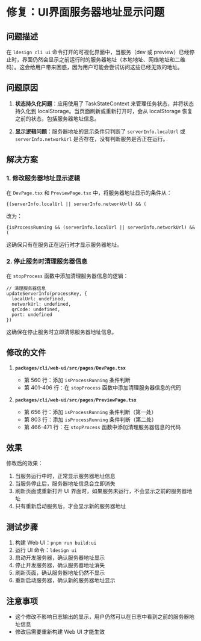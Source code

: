 # 修复：UI界面服务器地址显示问题

## 问题描述

在 `ldesign cli ui` 命令打开的可视化界面中，当服务（dev 或 preview）已经停止时，界面仍然会显示之前运行时的服务器地址（本地地址、网络地址和二维码）。这会给用户带来困惑，因为用户可能会尝试访问这些已经无效的地址。

## 问题原因

1. **状态持久化问题**：应用使用了 TaskStateContext 来管理任务状态，并将状态持久化到 localStorage。当页面刷新或重新打开时，会从 localStorage 恢复之前的状态，包括服务器地址信息。

2. **显示逻辑问题**：服务器地址的显示条件只判断了 `serverInfo.localUrl` 或 `serverInfo.networkUrl` 是否存在，没有判断服务是否正在运行。

## 解决方案

### 1. 修改服务器地址显示逻辑

在 `DevPage.tsx` 和 `PreviewPage.tsx` 中，将服务器地址显示的条件从：
```tsx
{(serverInfo.localUrl || serverInfo.networkUrl) && (
```

改为：
```tsx
{isProcessRunning && (serverInfo.localUrl || serverInfo.networkUrl) && (
```

这确保只有在服务正在运行时才显示服务器地址。

### 2. 停止服务时清理服务器信息

在 `stopProcess` 函数中添加清理服务器信息的逻辑：

```tsx
// 清理服务器信息
updateServerInfo(processKey, {
  localUrl: undefined,
  networkUrl: undefined,
  qrCode: undefined,
  port: undefined
})
```

这确保在停止服务时立即清除服务器地址信息。

## 修改的文件

1. **`packages/cli/web-ui/src/pages/DevPage.tsx`**
   - 第 560 行：添加 `isProcessRunning` 条件判断
   - 第 401-406 行：在 `stopProcess` 函数中添加清理服务器信息的代码

2. **`packages/cli/web-ui/src/pages/PreviewPage.tsx`**
   - 第 656 行：添加 `isProcessRunning` 条件判断（第一处）
   - 第 803 行：添加 `isProcessRunning` 条件判断（第二处）
   - 第 466-471 行：在 `stopProcess` 函数中添加清理服务器信息的代码

## 效果

修改后的效果：
1. 当服务运行中时，正常显示服务器地址信息
2. 当服务停止后，服务器地址信息会立即消失
3. 刷新页面或重新打开 UI 界面时，如果服务未运行，不会显示之前的服务器地址
4. 只有重新启动服务后，才会显示新的服务器地址

## 测试步骤

1. 构建 Web UI：`pnpm run build:ui`
2. 运行 UI 命令：`ldesign ui`
3. 启动开发服务器，确认服务器地址显示
4. 停止开发服务器，确认服务器地址消失
5. 刷新页面，确认服务器地址仍然不显示
6. 重新启动服务器，确认新的服务器地址显示

## 注意事项

- 这个修改不影响日志输出的显示，用户仍然可以在日志中看到之前的服务器地址信息
- 修改后需要重新构建 Web UI 才能生效